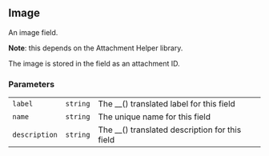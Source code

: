 ## Image

An image field.

**Note**: this depends on the Attachment Helper library.

The image is stored in the field as an attachment ID.

### Parameters

||||
|---|---|---|
| `label`       | `string` | The __() translated label for this field       |
| `name`        | `string` | The unique name for this field                 |
| `description` | `string` | The __() translated description for this field |